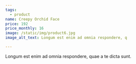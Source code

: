 ```yaml
---
tags:
  - product
name: Creepy Orchid Face
price: 192
price_monthly: 16
image: /static/img/product6.jpg
image_alt_text: Longum est enim ad omnia respondere, q

---
```

Longum est enim ad omnia respondere, quae a te dicta sunt.
